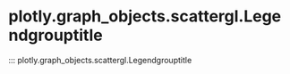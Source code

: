 # plotly.graph_objects.scattergl.Legendgrouptitle

::: plotly.graph_objects.scattergl.Legendgrouptitle

